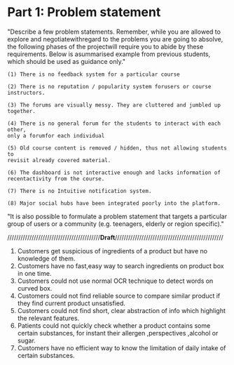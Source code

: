 # Part 1: Problem statement

"Describe a few problem statements. Remember, while you are allowed to 
explore and negotiatewithregard to the problems you are going to absolve, 
the following phases of the projectwill require you to abide by these requirements. 
Below is asummarised example from previous students, which should be used 
as guidance only." 

```
(1) There is no feedback system for a particular course 

(2) There is no reputation / popularity system forusers or course instructors.

(3) The forums are visually messy. They are cluttered and jumbled up together. 

(4) There is no general forum for the students to interact with each other, 
only a forumfor each individual 

(5) Old course content is removed / hidden, thus not allowing students to 
revisit already covered material.

(6) The dashboard is not interactive enough and lacks information of 
recentactivity from the course.

(7) There is no Intuitive notification system. 

(8) Major social hubs have been integrated poorly into the platform.
```

"It is also possible to formulate a problem statement that targets a particular 
group of users or a community (e.g. teenagers, elderly or region specific)."

//////////////////////////////////////////__Draft__/////////////////////////////////////////////////
1. Customers get suspicious of ingredients of a product but have no knowledge of them.
2. Customers have no fast,easy way to search ingredients on product box in one time.
3. Customers could not use normal OCR technique to detect words on curved box.
4. Customers could not find reliable source to compare similar product if they find current product unsatisfied.
5. Customers could not find short, clear abstraction of info which highlight the relevant features.
6. Patients could not quickly check whether a product contains some certain substances, for instant their allergen ,perspectives ,alcohol or sugar.
7. Customers have no efficient way to know the limitation of daily intake of certain substances.

